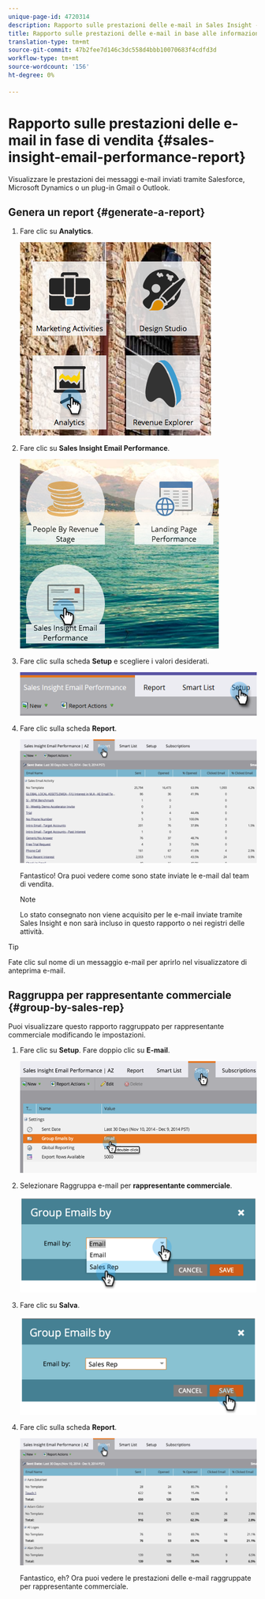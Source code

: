 ```yaml
---
unique-page-id: 4720314
description: Rapporto sulle prestazioni delle e-mail in Sales Insight - Documenti Marketo - Documentazione del prodotto
title: Rapporto sulle prestazioni delle e-mail in base alle informazioni sulle vendite
translation-type: tm+mt
source-git-commit: 47b2fee7d146c3dc558d4bbb10070683f4cdfd3d
workflow-type: tm+mt
source-wordcount: '156'
ht-degree: 0%

---
```



# Rapporto sulle prestazioni delle e-mail in fase di vendita {#sales-insight-email-performance-report}

Visualizzare le prestazioni dei messaggi e-mail inviati tramite Salesforce, Microsoft Dynamics o un plug-in Gmail o Outlook.

## Genera un report {#generate-a-report}

1. Fare clic su **Analytics**.

   ![](assets/mainnav-analyticshand-small.png)

1. Fare clic su **Sales Insight Email Performance**.

   ![](assets/analytics-salesemailreporthand.png)

1. Fare clic sulla scheda **Setup** e scegliere i valori desiderati.

   ![](assets/three.png)

1. Fare clic sulla scheda **Report**.

   ![](assets/image2014-12-9-12-3a5-3a35.png)

   Fantastico! Ora puoi vedere come sono state inviate le e-mail dal team di vendita.

   >[!NOTE]
   >
   >Lo stato consegnato non viene acquisito per le e-mail inviate tramite Sales Insight e non sarà incluso in questo rapporto o nei registri delle attività.

>[!TIP]
>
>Fate clic sul nome di un messaggio e-mail per aprirlo nel visualizzatore di anteprima e-mail.

## Raggruppa per rappresentante commerciale {#group-by-sales-rep}

Puoi visualizzare questo rapporto raggruppato per rappresentante commerciale modificando le impostazioni.

1. Fare clic su **Setup**. Fare doppio clic su **E-mail**.

   ![](assets/image2014-12-9-12-3a12-3a19.png)

1. Selezionare Raggruppa e-mail per **rappresentante commerciale**.

   ![](assets/image2014-12-9-12-3a16-3a42.png)

1. Fare clic su **Salva**.

   ![](assets/image2014-12-9-12-3a17-3a39.png)

1. Fare clic sulla scheda **Report**.

   ![](assets/image2014-12-9-12-3a19-3a7.png)

   Fantastico, eh? Ora puoi vedere le prestazioni delle e-mail raggruppate per rappresentante commerciale.

